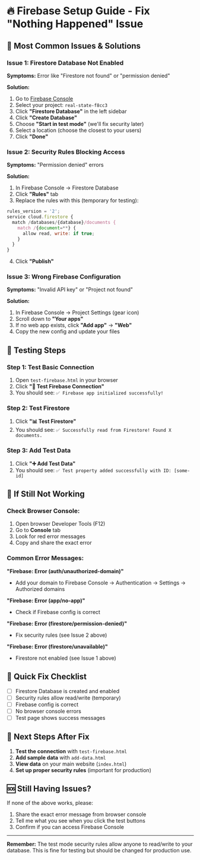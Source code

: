 # 🔥 Firebase Setup Guide - Fix "Nothing Happened" Issue

## 🚨 **Most Common Issues & Solutions**

### **Issue 1: Firestore Database Not Enabled**

**Symptoms:** Error like "Firestore not found" or "permission denied"

**Solution:**
1. Go to [Firebase Console](https://console.firebase.google.com/)
2. Select your project: `real-state-f8cc3`
3. Click **"Firestore Database"** in the left sidebar
4. Click **"Create Database"**
5. Choose **"Start in test mode"** (we'll fix security later)
6. Select a location (choose the closest to your users)
7. Click **"Done"**

### **Issue 2: Security Rules Blocking Access**

**Symptoms:** "Permission denied" errors

**Solution:**
1. In Firebase Console → Firestore Database
2. Click **"Rules"** tab
3. Replace the rules with this (temporary for testing):

```javascript
rules_version = '2';
service cloud.firestore {
  match /databases/{database}/documents {
    match /{document=**} {
      allow read, write: if true;
    }
  }
}
```

4. Click **"Publish"**

### **Issue 3: Wrong Firebase Configuration**

**Symptoms:** "Invalid API key" or "Project not found"

**Solution:**
1. In Firebase Console → Project Settings (gear icon)
2. Scroll down to **"Your apps"**
3. If no web app exists, click **"Add app"** → **"Web"**
4. Copy the new config and update your files

## 🧪 **Testing Steps**

### **Step 1: Test Basic Connection**
1. Open `test-firebase.html` in your browser
2. Click **"🔗 Test Firebase Connection"**
3. You should see: `✅ Firebase app initialized successfully!`

### **Step 2: Test Firestore**
1. Click **"📊 Test Firestore"**
2. You should see: `✅ Successfully read from Firestore! Found X documents.`

### **Step 3: Add Test Data**
1. Click **"➕ Add Test Data"**
2. You should see: `✅ Test property added successfully with ID: [some-id]`

## 🔧 **If Still Not Working**

### **Check Browser Console:**
1. Open browser Developer Tools (F12)
2. Go to **Console** tab
3. Look for red error messages
4. Copy and share the exact error

### **Common Error Messages:**

**"Firebase: Error (auth/unauthorized-domain)"**
- Add your domain to Firebase Console → Authentication → Settings → Authorized domains

**"Firebase: Error (app/no-app)"**
- Check if Firebase config is correct

**"Firebase: Error (firestore/permission-denied)"**
- Fix security rules (see Issue 2 above)

**"Firebase: Error (firestore/unavailable)"**
- Firestore not enabled (see Issue 1 above)

## 📱 **Quick Fix Checklist**

- [ ] Firestore Database is created and enabled
- [ ] Security rules allow read/write (temporary)
- [ ] Firebase config is correct
- [ ] No browser console errors
- [ ] Test page shows success messages

## 🎯 **Next Steps After Fix**

1. **Test the connection** with `test-firebase.html`
2. **Add sample data** with `add-data.html`
3. **View data** on your main website (`index.html`)
4. **Set up proper security rules** (important for production)

## 🆘 **Still Having Issues?**

If none of the above works, please:
1. Share the exact error message from browser console
2. Tell me what you see when you click the test buttons
3. Confirm if you can access Firebase Console

---

**Remember:** The test mode security rules allow anyone to read/write to your database. This is fine for testing but should be changed for production use.

